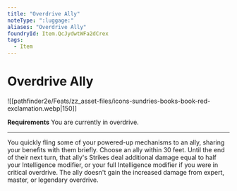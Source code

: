 ```yaml
---
title: "Overdrive Ally"
noteType: ":luggage:"
aliases: "Overdrive Ally"
foundryId: Item.QcJydwtWFa2dCrex
tags:
  - Item
---
```


# Overdrive Ally
![[pathfinder2e/Feats/zz_asset-files/icons-sundries-books-book-red-exclamation.webp|150]]

**Requirements** You are currently in overdrive.

* * *

You quickly fling some of your powered-up mechanisms to an ally, sharing your benefits with them briefly. Choose an ally within 30 feet. Until the end of their next turn, that ally's Strikes deal additional damage equal to half your Intelligence modifier, or your full Intelligence modifier if you were in critical overdrive. The ally doesn't gain the increased damage from expert, master, or legendary overdrive.
